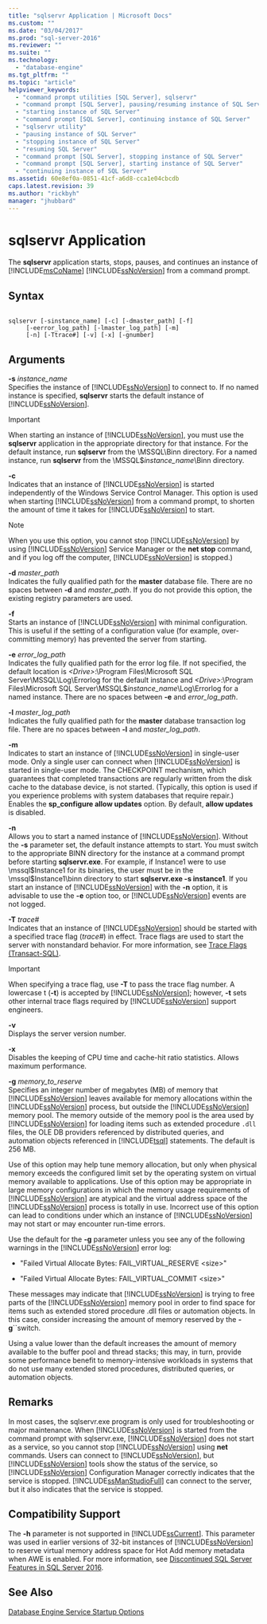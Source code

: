 ```yaml
---
title: "sqlservr Application | Microsoft Docs"
ms.custom: ""
ms.date: "03/04/2017"
ms.prod: "sql-server-2016"
ms.reviewer: ""
ms.suite: ""
ms.technology: 
  - "database-engine"
ms.tgt_pltfrm: ""
ms.topic: "article"
helpviewer_keywords: 
  - "command prompt utilities [SQL Server], sqlservr"
  - "command prompt [SQL Server], pausing/resuming instance of SQL Server"
  - "starting instance of SQL Server"
  - "command prompt [SQL Server], continuing instance of SQL Server"
  - "sqlservr utility"
  - "pausing instance of SQL Server"
  - "stopping instance of SQL Server"
  - "resuming SQL Server"
  - "command prompt [SQL Server], stopping instance of SQL Server"
  - "command prompt [SQL Server], starting instance of SQL Server"
  - "continuing instance of SQL Server"
ms.assetid: 60e8ef0a-0851-41cf-a6d8-cca1e04cbcdb
caps.latest.revision: 39
ms.author: "rickbyh"
manager: "jhubbard"
---
```

# sqlservr Application
  The **sqlservr** application starts, stops, pauses, and continues an instance of [!INCLUDE[msCoName](../advanced-analytics/r-services/tutorials/includes/msconame-md.md)] [!INCLUDE[ssNoVersion](../advanced-analytics/r-services/includes/ssnoversion-md.md)] from a command prompt.  
  
## Syntax  
  
```  
  
sqlservr [-sinstance_name] [-c] [-dmaster_path] [-f]   
     [-eerror_log_path] [-lmaster_log_path] [-m]  
     [-n] [-Ttrace#] [-v] [-x] [-gnumber]  
```  
  
## Arguments  
 **-s** *instance_name*  
 Specifies the instance of [!INCLUDE[ssNoVersion](../advanced-analytics/r-services/includes/ssnoversion-md.md)] to connect to. If no named instance is specified, **sqlservr** starts the default instance of [!INCLUDE[ssNoVersion](../advanced-analytics/r-services/includes/ssnoversion-md.md)].  
  
> [!IMPORTANT]  
>  When starting an instance of [!INCLUDE[ssNoVersion](../advanced-analytics/r-services/includes/ssnoversion-md.md)], you must use the **sqlservr** application in the appropriate directory for that instance. For the default instance, run **sqlservr** from the \MSSQL\Binn directory. For a named instance, run **sqlservr** from the \MSSQL$*instance_name*\Binn directory.  
  
 **-c**  
 Indicates that an instance of [!INCLUDE[ssNoVersion](../advanced-analytics/r-services/includes/ssnoversion-md.md)] is started independently of the Windows Service Control Manager. This option is used when starting [!INCLUDE[ssNoVersion](../advanced-analytics/r-services/includes/ssnoversion-md.md)] from a command prompt, to shorten the amount of time it takes for [!INCLUDE[ssNoVersion](../advanced-analytics/r-services/includes/ssnoversion-md.md)] to start.  
  
> [!NOTE]  
>  When you use this option, you cannot stop [!INCLUDE[ssNoVersion](../advanced-analytics/r-services/includes/ssnoversion-md.md)] by using [!INCLUDE[ssNoVersion](../advanced-analytics/r-services/includes/ssnoversion-md.md)] Service Manager or the **net stop** command, and if you log off the computer, [!INCLUDE[ssNoVersion](../advanced-analytics/r-services/includes/ssnoversion-md.md)] is stopped.)  
  
 **-d** *master_path*  
 Indicates the fully qualified path for the **master** database file. There are no spaces between **-d** and *master_path*. If you do not provide this option, the existing registry parameters are used.  
  
 **-f**  
 Starts an instance of [!INCLUDE[ssNoVersion](../advanced-analytics/r-services/includes/ssnoversion-md.md)] with minimal configuration. This is useful if the setting of a configuration value (for example, over-committing memory) has prevented the server from starting.  
  
 **-e** *error_log_path*  
 Indicates the fully qualified path for the error log file. If not specified, the default location is *\<Drive>*:\Program Files\Microsoft SQL Server\MSSQL\Log\Errorlog for the default instance and *\<Drive>*:\Program Files\Microsoft SQL Server\MSSQL$*instance_name*\Log\Errorlog for a named instance. There are no spaces between **-e** and *error_log_path*.  
  
 **-l** *master_log_path*  
 Indicates the fully qualified path for the **master** database transaction log file. There are no spaces between **-l** and *master_log_path*.  
  
 **-m**  
 Indicates to start an instance of [!INCLUDE[ssNoVersion](../advanced-analytics/r-services/includes/ssnoversion-md.md)] in single-user mode. Only a single user can connect when [!INCLUDE[ssNoVersion](../advanced-analytics/r-services/includes/ssnoversion-md.md)] is started in single-user mode. The CHECKPOINT mechanism, which guarantees that completed transactions are regularly written from the disk cache to the database device, is not started. (Typically, this option is used if you experience problems with system databases that require repair.) Enables the **sp_configure allow updates** option. By default, **allow updates** is disabled.  
  
 **-n**  
 Allows you to start a named instance of [!INCLUDE[ssNoVersion](../advanced-analytics/r-services/includes/ssnoversion-md.md)]. Without the **-s** parameter set, the default instance attempts to start. You must switch to the appropriate BINN directory for the instance at a command prompt before starting **sqlservr.exe**. For example, if Instance1 were to use \mssql$Instance1 for its binaries, the user must be in the \mssql$Instance1\binn directory to start **sqlservr.exe -s instance1**. If you start an instance of [!INCLUDE[ssNoVersion](../advanced-analytics/r-services/includes/ssnoversion-md.md)] with the **-n** option, it is advisable to use the **-e** option too, or [!INCLUDE[ssNoVersion](../advanced-analytics/r-services/includes/ssnoversion-md.md)] events are not logged.  
  
 **-T** *trace#*  
 Indicates that an instance of [!INCLUDE[ssNoVersion](../advanced-analytics/r-services/includes/ssnoversion-md.md)] should be started with a specified trace flag (*trace#*) in effect. Trace flags are used to start the server with nonstandard behavior. For more information, see [Trace Flags &#40;Transact-SQL&#41;](../Topic/Trace%20Flags%20\(Transact-SQL\).md).  
  
> [!IMPORTANT]  
>  When specifying a trace flag, use **-T** to pass the trace flag number. A lowercase t (**-t**) is accepted by [!INCLUDE[ssNoVersion](../advanced-analytics/r-services/includes/ssnoversion-md.md)]; however, **-t** sets other internal trace flags required by [!INCLUDE[ssNoVersion](../advanced-analytics/r-services/includes/ssnoversion-md.md)] support engineers.  
  
 **-v**  
 Displays the server version number.  
  
 **-x**  
 Disables the keeping of CPU time and cache-hit ratio statistics. Allows maximum performance.  
  
 **-g** *memory_to_reserve*  
 Specifies an integer number of megabytes (MB) of memory that [!INCLUDE[ssNoVersion](../advanced-analytics/r-services/includes/ssnoversion-md.md)] leaves available for memory allocations within the [!INCLUDE[ssNoVersion](../advanced-analytics/r-services/includes/ssnoversion-md.md)] process, but outside the [!INCLUDE[ssNoVersion](../advanced-analytics/r-services/includes/ssnoversion-md.md)] memory pool. The memory outside of the memory pool is the area used by [!INCLUDE[ssNoVersion](../advanced-analytics/r-services/includes/ssnoversion-md.md)] for loading items such as extended procedure `.dll` files, the OLE DB providers referenced by distributed queries, and automation objects referenced in [!INCLUDE[tsql](../advanced-analytics/r-services/includes/tsql-md.md)] statements. The default is 256 MB.  
  
 Use of this option may help tune memory allocation, but only when physical memory exceeds the configured limit set by the operating system on virtual memory available to applications. Use of this option may be appropriate in large memory configurations in which the memory usage requirements of [!INCLUDE[ssNoVersion](../advanced-analytics/r-services/includes/ssnoversion-md.md)] are atypical and the virtual address space of the [!INCLUDE[ssNoVersion](../advanced-analytics/r-services/includes/ssnoversion-md.md)] process is totally in use. Incorrect use of this option can lead to conditions under which an instance of [!INCLUDE[ssNoVersion](../advanced-analytics/r-services/includes/ssnoversion-md.md)] may not start or may encounter run-time errors.  
  
 Use the default for the **-g** parameter unless you see any of the following warnings in the [!INCLUDE[ssNoVersion](../advanced-analytics/r-services/includes/ssnoversion-md.md)] error log:  
  
-   "Failed Virtual Allocate Bytes: FAIL_VIRTUAL_RESERVE \<size>"  
  
-   "Failed Virtual Allocate Bytes: FAIL_VIRTUAL_COMMIT \<size>"  
  
 These messages may indicate that [!INCLUDE[ssNoVersion](../advanced-analytics/r-services/includes/ssnoversion-md.md)] is trying to free parts of the [!INCLUDE[ssNoVersion](../advanced-analytics/r-services/includes/ssnoversion-md.md)] memory pool in order to find space for items such as extended stored procedure .dll files or automation objects. In this case, consider increasing the amount of memory reserved by the **-g**``switch.  
  
 Using a value lower than the default increases the amount of memory available to the buffer pool and thread stacks; this may, in turn, provide some performance benefit to memory-intensive workloads in systems that do not use many extended stored procedures, distributed queries, or automation objects.  
  
## Remarks  
 In most cases, the sqlservr.exe program is only used for troubleshooting or major maintenance. When [!INCLUDE[ssNoVersion](../advanced-analytics/r-services/includes/ssnoversion-md.md)] is started from the command prompt with sqlservr.exe, [!INCLUDE[ssNoVersion](../advanced-analytics/r-services/includes/ssnoversion-md.md)] does not start as a service, so you cannot stop [!INCLUDE[ssNoVersion](../advanced-analytics/r-services/includes/ssnoversion-md.md)] using **net** commands. Users can connect to [!INCLUDE[ssNoVersion](../advanced-analytics/r-services/includes/ssnoversion-md.md)], but [!INCLUDE[ssNoVersion](../advanced-analytics/r-services/includes/ssnoversion-md.md)] tools show the status of the service, so [!INCLUDE[ssNoVersion](../advanced-analytics/r-services/includes/ssnoversion-md.md)] Configuration Manager correctly indicates that the service is stopped. [!INCLUDE[ssManStudioFull](../advanced-analytics/r-services/includes/ssmanstudiofull-md.md)] can connect to the server, but it also indicates that the service is stopped.  
  
## Compatibility Support  
 The **-h**  parameter is not supported in [!INCLUDE[ssCurrent](../advanced-analytics/r-services/includes/sscurrent-md.md)]. This parameter was used in earlier versions of 32-bit instances of [!INCLUDE[ssNoVersion](../advanced-analytics/r-services/includes/ssnoversion-md.md)] to reserve virtual memory address space for Hot Add memory metadata when AWE is enabled. For more information, see [Discontinued SQL Server Features in SQL Server 2016](../Topic/Discontinued%20SQL%20Server%20Features%20in%20SQL%20Server%202016.md).  
  
## See Also  
 [Database Engine Service Startup Options](../database-engine/configure/windows/database-engine-service-startup-options.md)  
  
  